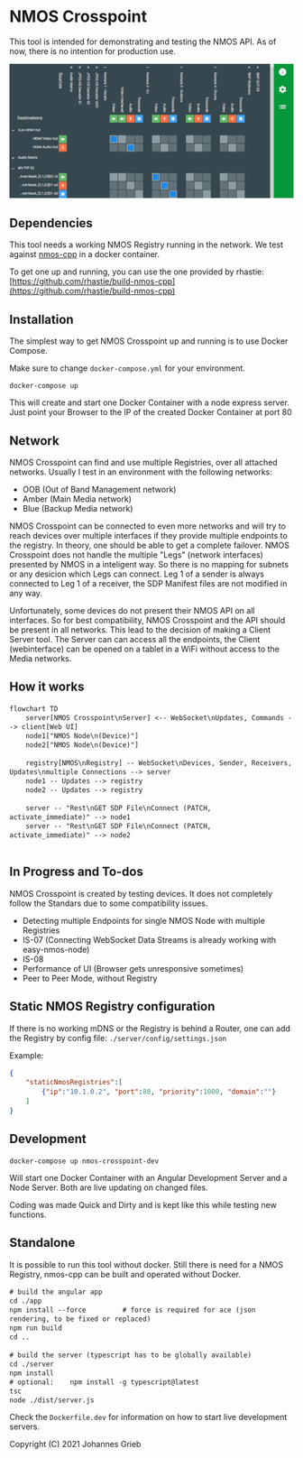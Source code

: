 # NMOS Crosspoint

This tool is intended for demonstrating and testing the NMOS API. As of now, there is no intention for production use.

![preview.jpg](preview.jpg)


## Dependencies

This tool needs a working NMOS Registry running in the network. We test against [nmos-cpp](https://github.com/sony/nmos-cpp) in a docker container.

To get one up and running, you can use the one provided by rhastie: [https://github.com/rhastie/build-nmos-cpp](https://github.com/rhastie/build-nmos-cpp)

## Installation

The simplest way to get NMOS Crosspoint up and running is to use Docker Compose.

Make sure to change `docker-compose.yml` for your environment.
```shell
docker-compose up
```
This will create and start one Docker Container with a node express server.
Just point your Browser to the IP of the created Docker Container at port 80

## Network

NMOS Crosspoint can find and use multiple Registries, over all attached networks. Usually I test in an environment with the following networks:
- OOB (Out of Band Management network)
- Amber (Main Media network)
- Blue (Backup Media network)

NMOS Crosspoint can be connected to even more networks and will try to reach devices over multiple interfaces if they provide multiple endpoints to the registry.
In theory, one should be able to get a complete failover. NMOS Crosspoint does not handle the multiple "Legs" (network interfaces) presented by NMOS in a inteligent way. So there is no mapping for subnets or any desicion which Legs can connect.
Leg 1 of a sender is always connected to Leg 1 of a receiver, the SDP Manifest files are not modified in any way.

Unfortunately, some devices do not present their NMOS API on all interfaces. So for best compatibility, NMOS Crosspoint and the API should be present in all networks. This lead to the decision of making a Client Server tool. The Server can can access all the endpoints, the Client (webinterface) can be opened on a tablet in a WiFi without access to the Media networks.

## How it works

```mermaid
flowchart TD
    server[NMOS Crosspoint\nServer] <-- WebSocket\nUpdates, Commands --> client[Web UI]
    node1["NMOS Node\n(Device)"]
    node2["NMOS Node\n(Device)"]

    registry[NMOS\nRegistry] -- WebSocket\nDevices, Sender, Receivers, Updates\nmultiple Connections --> server
    node1 -- Updates --> registry
    node2 -- Updates --> registry

    server -- "Rest\nGET SDP File\nConnect (PATCH, activate_immediate)" --> node1
    server -- "Rest\nGET SDP File\nConnect (PATCH, activate_immediate)" --> node2


```

## In Progress and To-dos

NMOS Crosspoint is created by testing devices. It does not completely follow the Standars due to some compatibility issues.

- Detecting multiple Endpoints for single NMOS Node with multiple Registries
- IS-07 (Connecting WebSocket Data Streams is already working with easy-nmos-node)
- IS-08 
- Performance of UI (Browser gets unresponsive sometimes)
- Peer to Peer Mode, without Registry

## Static NMOS Registry configuration

If there is no working mDNS or the Registry is behind a Router, one can add the Registry by config file: `./server/config/settings.json`

Example:
```json
{
    "staticNmosRegistries":[
        {"ip":"10.1.0.2", "port":80, "priority":1000, "domain":""}
    ]
}
```

## Development

```
docker-compose up nmos-crosspoint-dev
```
Will start one Docker Container with an Angular Development Server and a Node Server. Both are live updating on changed files.

Coding was made Quick and Dirty and is kept like this while testing new functions.

## Standalone

It is possible to run this tool without docker. Still there is need for a NMOS Registry, nmos-cpp can be built and operated without Docker.

```shell
# build the angular app
cd ./app
npm install --force         # force is required for ace (json rendering, to be fixed or replaced)
npm run build
cd ..             

# build the server (typescript has to be globally available)
cd ./server
npm install
# optional:    npm install -g typescript@latest
tsc
node ./dist/server.js
```

Check the `Dockerfile.dev` for information on how to start live development servers.



Copyright (C) 2021 Johannes Grieb

